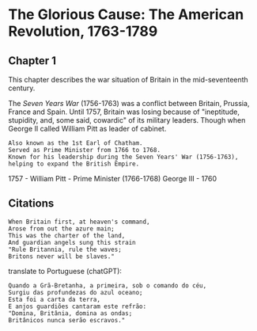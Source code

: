# The Glorious Cause: The American Revolution, 1763-1789

## Chapter 1
This chapter describes the war situation of Britain in the mid-seventeenth century. 

The _Seven Years War_ (1756-1763) was a conflict between Britain, Prussia, France and Spain. 
Until 1757, Britain was losing because of "ineptitude, stupidity, and, some said, cowardic" of its military leaders. 
Though when George II called William Pitt as leader of cabinet. 

    Also known as the 1st Earl of Chatham.
    Served as Prime Minister from 1766 to 1768.
    Known for his leadership during the Seven Years' War (1756-1763), helping to expand the British Empire.
    
1757 - William Pitt - Prime Minister (1766-1768)
George III - 1760



## Citations
```
When Britain first, at heaven's command,
Arose from out the azure main;
This was the charter of the land,
And guardian angels sung this strain
"Rule Britannia, rule the waves;
Britons never will be slaves."
```
translate to Portuguese (chatGPT):
```
Quando a Grã-Bretanha, a primeira, sob o comando do céu,
Surgiu das profundezas do azul oceano;
Esta foi a carta da terra,
E anjos guardiões cantaram este refrão:
"Domina, Britânia, domina as ondas;
Britânicos nunca serão escravos."
```

